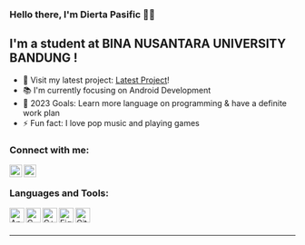 ### Hello there, I'm Dierta Pasific 🙋‍♂️

## I'm a student at BINA NUSANTARA UNIVERSITY BANDUNG !

- 🚧 Visit my latest project: [Latest Project][FirstProject]!
- 📚 I'm currently focusing on Android Development 
- 🏁 2023 Goals: Learn more language on programming & have a definite work plan
- ⚡ Fun fact: I love pop music and playing games

### Connect with me:

[<img align="left" alt="codeSTACKr | LinkedIn" width="22px" src="https://github.com/diertapasific/profile/blob/main/linkedin-logo-png-2026.png" />][Linkedin]
[<img align="left" alt="codeSTACKr | Instagram" width="22px" src="https://github.com/diertapasific/profile/blob/main/600px-Instagram_icon.png" />][instagram]

<br />

### Languages and Tools:

[<img align="left" alt="AndroidStudio" width="26px" src="https://github.com/diertapasific/profile/blob/main/Android_Studio_Icon_3.6.svg.png" />][AndroidStudio]
[<img align="left" alt="C" width="26px" src="https://github.com/diertapasific/profile/blob/main/5a36954d40bea2.0735336615135266052652.png" />][Cwiki]
[<img align="left" alt="C++" width="26px" src="https://github.com/diertapasific/profile/blob/main/png-clipart-c-logo-the-c-programming-language-computer-icons-computer-programming-source-code-programming-miscellaneous-template-removebg-preview%20(1).png" />][CPP]
[<img align="left" alt="Figma" width="26px" src="https://github.com/diertapasific/profile/blob/main/figma2.png" />][FG]
[<img align="left" alt="GitHub" width="26px" src="https://github.com/diertapasific/profile/blob/main/pngaaa.com-94898.png" />][GH]
<br />
<br />

---

[AndroidStudio]:https://developer.android.com/studio?gclid=CjwKCAjw-7OlBhB8EiwAnoOEk2bK3O6ihbchRK4rly1KnFw3hKiH5y5Oxx1eZGwjk4v83pCwoyxmrRoCuiwQAvD_BwE&gclsrc=aw.ds
[FG]:https://www.figma.com
[Cwiki]: https://en.wikipedia.org/wiki/C_(programming_language)
[CPP]:https://en.wikipedia.org/wiki/C%2B%2B
[GH]:https://en.wikipedia.org/wiki/GitHub
[instagram]: https://www.instagram.com/diertapasific/
[Linkedin]: https://www.linkedin.com/in/dierta-pasific-a033651b5/
[FirstProject]: https://github.com/diertapasific/games_compilation
